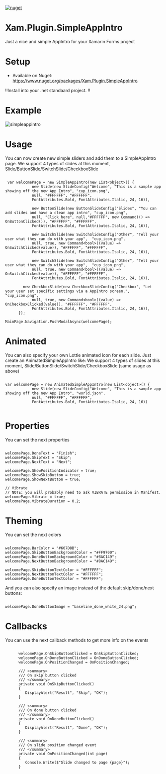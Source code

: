[![nuget](https://img.shields.io/nuget/v/Xam.Plugin.SimpleAppIntro.svg)](https://www.nuget.org/packages/Xam.Plugin.SimpleAppIntro/)


# Xam.Plugin.SimpleAppIntro
Just a nice and simple AppIntro for your Xamarin Forms project 


# Setup
* Available on Nuget:
https://www.nuget.org/packages/Xam.Plugin.SimpleAppIntro

!!Install into your .net standaard project. !!


# Example
![simpleappintro](https://user-images.githubusercontent.com/14561640/45887098-2c072580-bdbb-11e8-9084-3136bd911062.gif)



# Usage
You can now create new simple sliders and add them to a SimpleAppIntro page.
We support 4 types of slides at this moment, Slide/ButtonSlide/SwitchSlide/CheckboxSlide

```

 var welcomePage = new SimpleAppIntro(new List<object>() {
            new Slide(new SlideConfig("Welcome", "This is a sample app showing off the new App Intro", "cup_icon.png",
            null, "#FFFFFF", "#FFFFFF",
            FontAttributes.Bold, FontAttributes.Italic, 24, 16)),

            new ButtonSlide(new ButtonSlideConfig("Slides", "You can add slides and have a clean app intro", "cup_icon.png",
            null, "Click here", null,"#FFFFFF", new Command(() => OnButtonClicked()), "#FFFFFF", "#FFFFFF",
            FontAttributes.Bold, FontAttributes.Italic, 24, 16)),

            new SwitchSlide(new SwitchSlideConfig("Other", "Tell your user what they can do with your app",  "cup_icon.png",
            null, true, new Command<bool>((value) => OnSwitchClicked(value)), "#FFFFFF", "#FFFFFF",
            FontAttributes.Bold, FontAttributes.Italic, 24, 16)),

            new SwitchSlide(new SwitchSlideConfig("Other", "Tell your user what they can do with your app",  "cup_icon.png",
            null, true, new Command<bool>((value) => OnSwitchClicked(value)), "#FFFFFF", "#FFFFFF",
            FontAttributes.Bold, FontAttributes.Italic, 24, 16)),
	    
	    new CheckboxSlide(new CheckboxSlideConfig("Checkbox", "Let your user set specific settings via a AppIntro screen.",  	     "cup_icon.png",
            null, true, new Command<bool>((value) => OnCheckboxClicked(value)), "#FFFFFF", "#FFFFFF",
            FontAttributes.Bold, FontAttributes.Italic, 24, 16)),
      });

MainPage.Navigation.PushModalAsync(welcomePage);

```


# Animated
You can also specify your own Lottie animated icon for each slide. Just create an AnimatedSimpleAppIntro like:
We support 4 types of slides at this moment, Slide/ButtonSlide/SwitchSlide/CheckboxSlide (same usage as above)

```

var welcomePage = new AnimatedSimpleAppIntro(new List<object>() {
            new Slide(new SlideConfig("Welcome", "This is a sample app showing off the new App Intro", "world.json",
            null, "#FFFFFF", "#FFFFFF",
            FontAttributes.Bold, FontAttributes.Italic, 24, 16))
	    
```


# Properties
You can set the next properties

```

welcomePage.DoneText = "Finish";
welcomePage.SkipText = "Skip";
welcomePage.NextText = "Next";

welcomePage.ShowPositionIndicator = true;
welcomePage.ShowSkipButton = true;
welcomePage.ShowNextButton = true;

// Vibrate
// NOTE: you will probably need to ask VIBRATE permission in Manifest.
welcomePage.Vibrate = true;
welcomePage.VibrateDuration = 0.2;

```


# Theming
You can set the next colors

```

welcomePage.BarColor = "#607D8B";
welcomePage.SkipButtonBackgroundColor = "#FF9700";
welcomePage.DoneButtonBackgroundColor = "#8AC149";
welcomePage.NextButtonBackgroundColor = "#8AC149";

welcomePage.SkipButtonTextColor = "#FFFFFF";
welcomePage.NextButtonTextColor = "#FFFFFF";
welcomePage.DoneButtonTextColor = "#FFFFFF";

```

And you can also specify an image instead of the default skip/done/next buttons:

```

welcomePage.DoneButtonImage = "baseline_done_white_24.png";

```


# Callbacks
You can use the next callback methods to get more info on the events 

```

      welcomePage.OnSkipButtonClicked = OnSkipButtonClicked;
      welcomePage.OnDoneButtonClicked = OnDoneButtonClicked;
      welcomePage.OnPositionChanged = OnPositionChanged;
	  
      /// <summary>
      /// On skip button clicked
      /// </summary>
      private void OnSkipButtonClicked()
      {
         DisplayAlert("Result", "Skip", "OK");
      }

      /// <summary>
      /// On done button clicked
      /// </summary>
      private void OnDoneButtonClicked()
      {
         DisplayAlert("Result", "Done", "OK");
      }

	  /// <summary>
      /// On slide position changed event
      /// </summary>
      private void OnPositionChanged(int page)
      {
         Console.Write($"Slide changed to page {page}");
      }

```

